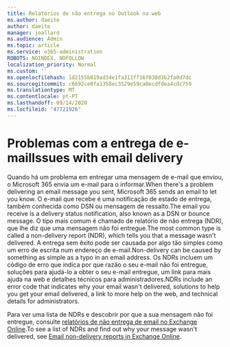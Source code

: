 ```yaml
---
title: Relatórios de não entrega no Outlook na web
ms.author: daeite
author: daeite
manager: joallard
ms.audience: Admin
ms.topic: article
ms.service: o365-administration
ROBOTS: NOINDEX, NOFOLLOW
localization_priority: Normal
ms.custom: ''
ms.openlocfilehash: 1d2155b819ad34e1fa311ff16f038d3b2fa0d7dc
ms.sourcegitcommit: c6692ce0fa1358ec3529e59ca0ecdfdea4cdc759
ms.translationtype: MT
ms.contentlocale: pt-PT
ms.lasthandoff: 09/14/2020
ms.locfileid: "47721926"
---
```

# <a name="issues-with-email-delivery"></a><span data-ttu-id="b1b9c-102">Problemas com a entrega de e-mail</span><span class="sxs-lookup"><span data-stu-id="b1b9c-102">Issues with email delivery</span></span>

<span data-ttu-id="b1b9c-103">Quando há um problema em entregar uma mensagem de e-mail que enviou, o Microsoft 365 envia um e-mail para o informar.</span><span class="sxs-lookup"><span data-stu-id="b1b9c-103">When there's a problem delivering an email message you sent, Microsoft 365 sends an email to let you know.</span></span> <span data-ttu-id="b1b9c-104">O e-mail que recebe é uma notificação de estado de entrega, também conhecida como DSN ou mensagem de ressalto.</span><span class="sxs-lookup"><span data-stu-id="b1b9c-104">The email you receive is a delivery status notification, also known as a DSN or bounce message.</span></span> <span data-ttu-id="b1b9c-105">O tipo mais comum é chamado de relatório de não entrega (NDR), que lhe diz que uma mensagem não foi entregue.</span><span class="sxs-lookup"><span data-stu-id="b1b9c-105">The most common type is called a non-delivery report (NDR), which tells you that a message wasn't delivered.</span></span> <span data-ttu-id="b1b9c-106">A entrega sem êxito pode ser causada por algo tão simples como um erro de escrita num endereço de e-mail.</span><span class="sxs-lookup"><span data-stu-id="b1b9c-106">Non-delivery can be caused by something as simple as a typo in an email address.</span></span> <span data-ttu-id="b1b9c-107">Os NDRs incluem um código de erro que indica por que razão o seu e-mail não foi entregue, soluções para ajudá-lo a obter o seu e-mail entregue, um link para mais ajuda na web e detalhes técnicos para administradores.</span><span class="sxs-lookup"><span data-stu-id="b1b9c-107">NDRs include an error code that indicates why your email wasn't delivered, solutions to help you get your email delivered, a link to more help on the web, and technical details for administrators.</span></span>

<span data-ttu-id="b1b9c-108">Para ver uma lista de NDRs e descobrir por que a sua mensagem não foi entregue, consulte [relatórios de não entrega de email no Exchange Online](https://docs.microsoft.com/exchange/mail-flow-best-practices/non-delivery-reports-in-exchange-online/non-delivery-reports-in-exchange-online).</span><span class="sxs-lookup"><span data-stu-id="b1b9c-108">To see a list of NDRs and find out why your message wasn't delivered, see [Email non-delivery reports in Exchange Online](https://docs.microsoft.com/exchange/mail-flow-best-practices/non-delivery-reports-in-exchange-online/non-delivery-reports-in-exchange-online).</span></span>